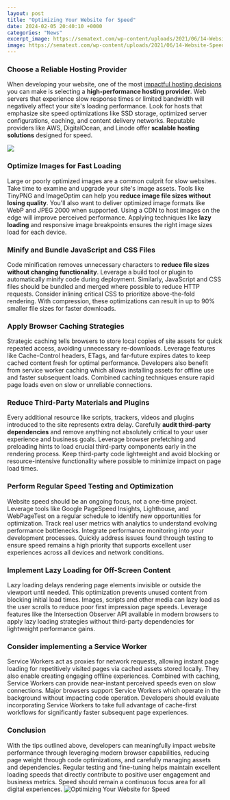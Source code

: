 ```yaml
---
layout: post
title: "Optimizing Your Website for Speed"
date: 2024-02-05 20:40:10 +0000
categories: "News"
excerpt_image: https://sematext.com/wp-content/uploads/2021/06/14-Website-Speed-Optimization-Tips_-Techniques-to-Improve-Performance.png
image: https://sematext.com/wp-content/uploads/2021/06/14-Website-Speed-Optimization-Tips_-Techniques-to-Improve-Performance.png
---
```


### Choose a Reliable Hosting Provider
When developing your website, one of the most [impactful hosting decisions](https://fistore.mysenprints.com/collection/aberle) you can make is selecting a **high-performance hosting provider**. Web servers that experience slow response times or limited bandwidth will negatively affect your site's loading performance. Look for hosts that emphasize site speed optimizations like SSD storage, optimized server configurations, caching, and content delivery networks. Reputable providers like AWS, DigitalOcean, and Linode offer **scalable hosting solutions** designed for speed.

![](https://ahrefs.com/blog/wp-content/uploads/2020/03/fb-page-speed.png)
### Optimize Images for Fast Loading
Large or poorly optimized images are a common culprit for slow websites. Take time to examine and upgrade your site's image assets. Tools like TinyPNG and ImageOptim can help you **reduce image file sizes without losing quality**. You'll also want to deliver optimized image formats like WebP and JPEG 2000 when supported. Using a CDN to host images on the edge will improve perceived performance. Applying techniques like **lazy loading** and responsive image breakpoints ensures the right image sizes load for each device.
### Minify and Bundle JavaScript and CSS Files 
Code minification removes unnecessary characters to **reduce file sizes without changing functionality**. Leverage a build tool or plugin to automatically minify code during deployment. Similarly, JavaScript and CSS files should be bundled and merged where possible to reduce HTTP requests. Consider inlining critical CSS to prioritize above-the-fold rendering. With compression, these optimizations can result in up to 90% smaller file sizes for faster downloads.
### Apply Browser Caching Strategies
Strategic caching tells browsers to store local copies of site assets for quick repeated access, avoiding unnecessary re-downloads. Leverage features like Cache-Control headers, ETags, and far-future expires dates to keep cached content fresh for optimal performance. Developers also benefit from service worker caching which allows installing assets for offline use and faster subsequent loads. Combined caching techniques ensure rapid page loads even on slow or unreliable connections.
### Reduce Third-Party Materials and Plugins
Every additional resource like scripts, trackers, videos and plugins introduced to the site represents extra delay. Carefully **audit third-party dependencies** and remove anything not absolutely critical to your user experience and business goals. Leverage browser prefetching and preloading hints to load crucial third-party components early in the rendering process. Keep third-party code lightweight and avoid blocking or resource-intensive functionality where possible to minimize impact on page load times. 
### Perform Regular Speed Testing and Optimization
Website speed should be an ongoing focus, not a one-time project. Leverage tools like Google PageSpeed Insights, Lighthouse, and WebPageTest on a regular schedule to identify new opportunities for optimization. Track real user metrics with analytics to understand evolving performance bottlenecks. Integrate performance monitoring into your development processes. Quickly address issues found through testing to ensure speed remains a high priority that supports excellent user experiences across all devices and network conditions. 
### Implement Lazy Loading for Off-Screen Content
Lazy loading delays rendering page elements invisible or outside the viewport until needed. This optimization prevents unused content from blocking initial load times. Images, scripts and other media can lazy load as the user scrolls to reduce poor first impression page speeds. Leverage features like the Intersection Observer API available in modern browsers to apply lazy loading strategies without third-party dependencies for lightweight performance gains.
### Consider implementing a Service Worker
Service Workers act as proxies for network requests, allowing instant page loading for repetitively visited pages via cached assets stored locally. They also enable creating engaging offline experiences. Combined with caching, Service Workers can provide near-instant perceived speeds even on slow connections. Major browsers support Service Workers which operate in the background without impacting code operation. Developers should evaluate incorporating Service Workers to take full advantage of cache-first workflows for significantly faster subsequent page experiences.
### Conclusion
With the tips outlined above, developers can meaningfully impact website performance through leveraging modern browser capabilities, reducing page weight through code optimizations, and carefully managing assets and dependencies. Regular testing and fine-tuning helps maintain excellent loading speeds that directly contribute to positive user engagement and business metrics. Speed should remain a continuous focus area for all digital experiences.
![Optimizing Your Website for Speed](https://sematext.com/wp-content/uploads/2021/06/14-Website-Speed-Optimization-Tips_-Techniques-to-Improve-Performance.png)